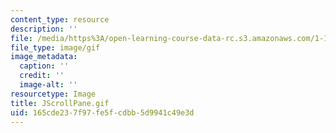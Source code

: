 ```yaml
---
content_type: resource
description: ''
file: /media/https%3A/open-learning-course-data-rc.s3.amazonaws.com/1-124j-foundations-of-software-engineering-fall-2000/165cde237f97fe5fcdbb5d9941c49e3d_JScrollPane.gif
file_type: image/gif
image_metadata:
  caption: ''
  credit: ''
  image-alt: ''
resourcetype: Image
title: JScrollPane.gif
uid: 165cde23-7f97-fe5f-cdbb-5d9941c49e3d
---
```

